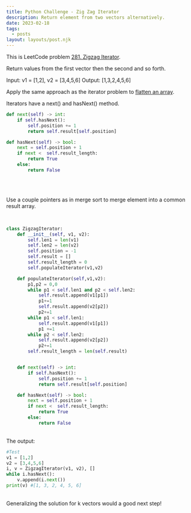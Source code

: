 ```yaml
---
title: Python Challenge - Zig Zag Iterator
description: Return element from two vectors alternatively.
date: 2023-02-18
tags:
  - posts
layout: layouts/post.njk
---
```


This is LeetCode problem [281. Zigzag Iterator](https://leetcode.com/problems/zigzag-iterator/description/).

Return values from the first vector then the second and so forth.

Input: v1 = [1,2], v2 = [3,4,5,6]
Output: [1,3,2,4,5,6]

Apply the same approach as the iterator problem to [flatten an array](https://100-python-problems-challenge.netlify.app/posts/1-flatten_array/).

Iterators have a next() and hasNext() method.

```python
def next(self) -> int:
    if self.hasNext():
        self.position += 1
        return self.result[self.position]

def hasNext(self) -> bool:
    next = self.position + 1
    if next <  self.result_length:
        return True
    else:
        return False
```

</br>
</br>

Use a couple pointers as in merge sort to merge element into a common result array.

<br/>

```python
class ZigzagIterator:
    def __init__(self, v1, v2):
        self.len1 = len(v1)
        self.len2 = len(v2)
        self.position = -1
        self.result = []
        self.result_length = 0
        self.populateIterator(v1,v2)

    def populateIterator(self,v1,v2):
        p1,p2 = 0,0
        while p1 < self.len1 and p2 < self.len2:
            self.result.append(v1[p1])
            p1+=1
            self.result.append(v2[p2])
            p2+=1
        while p1 < self.len1:
            self.result.append(v1[p1])
            p1 +=1
        while p2 < self.len2:
            self.result.append(v2[p2])
            p2+=1
        self.result_length = len(self.result)


    def next(self) -> int:
        if self.hasNext():
            self.position += 1
            return self.result[self.position]

    def hasNext(self) -> bool:
        next = self.position + 1
        if next <  self.result_length:
            return True
        else:
            return False
```

<br/>
The output:
<br/>

```python
#Test
v1 = [1,2]
v2 = [3,4,5,6]
i, v = ZigzagIterator(v1, v2), []
while i.hasNext():
    v.append(i.next())
print(v) #[1, 3, 2, 4, 5, 6]
```

<br/>
Generalizing the solution for k vectors would a good next step!
<br/>
